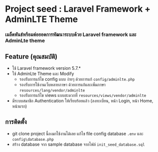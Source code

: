 # Project seed : Laravel Framework + AdminLTE Theme
### เมล็ดพันธ์พร้อมต่อยอดการพัฒนาระบบด้วย  Laravel framework และ AdminLte theme

## Feature (คุณสมบัติ)
- ใช้ Laravel framework version 5.7.*
- ใช้ AdminLte Theme และ Modify
    - รองรับการแก้ไข config แบบ ง่ายๆ ด้วยการแก้ ```config/adminlte.php```
    - รองรับการใช้งานเว็บหลายภาษา ด้วยการแก้และเพิ่มภาษา ```resources/lang/vendor/adminlte```
    - รองรับการแก้ไข views แบบสะดวกที่ ```resources/views/vendor/adminlte```
- มีระบบสมาชิก Authentication ให้เรียบร้อยแล้ว (ลงทะเบียน, หน้า Login, หน้า Home, หน้าแรก)

## การติดตั้ง
- git clone project นี้ลงมาใช้งานได้เลย แก้ไข file config database ```.env``` และ ```config\database.php```
- สร้าง database จาก sample database จากไฟล์ ```init_seed_database.sql```
